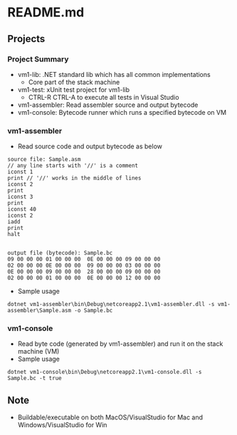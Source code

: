 # README.md

## Projects

### Project Summary

* vm1-lib: .NET standard lib which has all common implementations
   * Core part of the stack machine
* vm1-test: xUnit test project for vm1-lib
   * CTRL-R CTRL-A to execute all tests in Visual Studio
* vm1-assembler: Read assembler source and output bytecode
* vm1-console: Bytecode runner which runs a specified bytecode on VM

### vm1-assembler

* Read source code and output bytecode as below

```
source file: Sample.asm
// any line starts with '//' is a comment
iconst 1
print // '//' works in the middle of lines
iconst 2
print
iconst 3
print
iconst 40
iconst 2
iadd
print
halt


output file (bytecode): Sample.bc
09 00 00 00 01 00 00 00  0E 00 00 00 09 00 00 00 
02 00 00 00 0E 00 00 00  09 00 00 00 03 00 00 00 
0E 00 00 00 09 00 00 00  28 00 00 00 09 00 00 00 
02 00 00 00 01 00 00 00  0E 00 00 00 12 00 00 00 
```

* Sample usage

```
dotnet vm1-assembler\bin\Debug\netcoreapp2.1\vm1-assembler.dll -s vm1-assembler\Sample.asm -o Sample.bc
```

### vm1-console

* Read byte code (generated by vm1-assembler) and run it on the stack machine (VM)
* Sample usage

```
dotnet vm1-console\bin\Debug\netcoreapp2.1\vm1-console.dll -s Sample.bc -t true
```

## Note

* Buildable/executable on both MacOS/VisualStudio for Mac and Windows/VisualStudio for Win